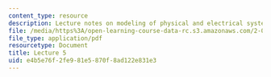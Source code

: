 ```yaml
---
content_type: resource
description: Lecture notes on modeling of physical and electrical systems.
file: /media/https%3A/open-learning-course-data-rc.s3.amazonaws.com/2-004-dynamics-and-control-ii-spring-2008/e4b5e76f2fe981e5870f8ad122e831e3_lecture_05.pdf
file_type: application/pdf
resourcetype: Document
title: Lecture 5
uid: e4b5e76f-2fe9-81e5-870f-8ad122e831e3
---
```


